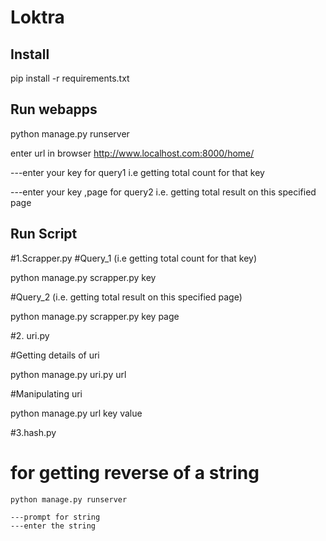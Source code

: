 # Loktra

Install
----------------
pip install -r requirements.txt

Run webapps
-----------------------
python manage.py runserver
 
 enter url in browser http://www.localhost.com:8000/home/
 
---enter your key for query1 i.e getting total count for that key

---enter your key ,page for query2 i.e. getting total result on this specified page


Run Script
-----------------
#1.Scrapper.py
#Query_1 (i.e getting total count for that key)

 python manage.py scrapper.py key
 
#Query_2 (i.e. getting total result on this specified page)

 python manage.py scrapper.py key page
 
#2. uri.py
 
#Getting  details of uri
   
  python manage.py uri.py url

#Manipulating uri
  
  python manage.py url key value
  
#3.hash.py

# for getting reverse of a string
    python manage.py runserver
    
    ---prompt for string
    ---enter the string    
